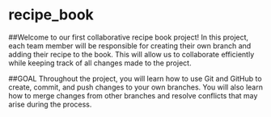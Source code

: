 # recipe_book
##Welcome to our first collaborative recipe book project!
In this project,  each team member will be responsible for creating their own branch and adding their recipe to the book. This will allow us to collaborate efficiently while keeping track of all changes made to the project.

##GOAL
Throughout the project, you will learn how to use Git and GitHub to create, commit, and push changes to your own branches. You will also learn how to merge changes from other branches and resolve conflicts that may arise during the process.
